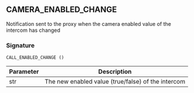 ## CAMERA\_ENABLED\_CHANGE

Notification sent to the proxy  when the camera enabled value of the intercom has changed


### Signature

`CALL_ENABLED_CHANGE ()`


| Parameter | Description                                        |
| --------- | -------------------------------------------------- |
| str       | The new enabled value (true/false) of the intercom |


